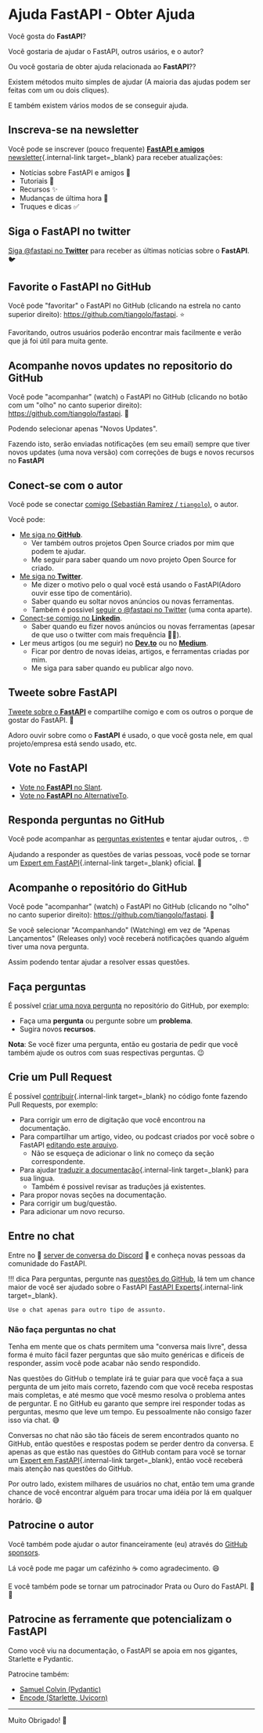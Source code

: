 # Ajuda FastAPI - Obter Ajuda

Você gosta do **FastAPI**?

Você gostaria de ajudar o FastAPI, outros usários, e o autor?

Ou você gostaria de obter ajuda relacionada ao **FastAPI**??

Existem métodos muito simples de ajudar (A maioria das ajudas podem ser feitas com um ou dois cliques).

E também existem vários modos de se conseguir ajuda.

## Inscreva-se na newsletter

Você pode se inscrever (pouco frequente) [**FastAPI e amigos** newsletter](/newsletter/){.internal-link target=_blank} para receber atualizações:

* Notícias sobre FastAPI e amigos 🚀
* Tutoriais 📝
* Recursos ✨
* Mudanças de última hora 🚨
* Truques e dicas ✅

## Siga o FastAPI no twitter

<a href="https://twitter.com/fastapi" class="external-link" target="_blank">Siga @fastapi no **Twitter**</a> para receber as últimas notícias sobre o **FastAPI**. 🐦

## Favorite o **FastAPI** no GitHub

Você pode "favoritar" o FastAPI no GitHub (clicando na estrela no canto superior direito): <a href="https://github.com/tiangolo/fastapi" class="external-link" target="_blank">https://github.com/tiangolo/fastapi</a>. ⭐️

Favoritando, outros usuários poderão encontrar mais facilmente e verão que já foi útil para muita gente.

## Acompanhe novos updates no repositorio do GitHub

Você pode "acompanhar" (watch) o FastAPI no GitHub (clicando no botão com um "olho" no canto superior direito): <a href="https://github.com/tiangolo/fastapi" class="external-link" target="_blank">https://github.com/tiangolo/fastapi</a>. 👀

Podendo selecionar apenas "Novos Updates".

Fazendo isto, serão enviadas notificações (em seu email) sempre que tiver novos updates (uma nova versão) com correções de bugs e novos recursos no **FastAPI**

## Conect-se com o autor

Você pode se conectar <a href="https://tiangolo.com" class="external-link" target="_blank">comigo (Sebastián Ramírez / `tiangolo`)</a>, o autor.

Você pode:

* <a href="https://github.com/tiangolo" class="external-link" target="_blank">Me siga no **GitHub**</a>.
    * Ver também outros projetos Open Source criados por mim que podem te ajudar.
    * Me seguir para saber quando um novo projeto Open Source for criado.
* <a href="https://twitter.com/tiangolo" class="external-link" target="_blank">Me siga no **Twitter**</a>.
    * Me dizer o motivo pelo o qual você está usando o FastAPI(Adoro ouvir esse tipo de comentário).
    * Saber quando eu soltar novos anúncios ou novas ferramentas.
    * Também é possivel <a href="https://twitter.com/fastapi" class="external-link" target="_blank">seguir o @fastapi no Twitter</a> (uma conta aparte).
* <a href="https://www.linkedin.com/in/tiangolo/" class="external-link" target="_blank">Conect-se comigo no **Linkedin**</a>.
    * Saber quando eu fizer novos anúncios ou novas ferramentas (apesar de que uso o twitter com mais frequência 🤷‍♂).
* Ler meus artigos (ou me seguir) no <a href="https://dev.to/tiangolo" class="external-link" target="_blank">**Dev.to**</a> ou no <a href="https://medium.com/@tiangolo" class="external-link" target="_blank">**Medium**</a>.
    * Ficar por dentro de novas ideias, artigos, e ferramentas criadas por mim.
    * Me siga para saber quando eu publicar algo novo.

## Tweete sobre **FastAPI**

<a href="https://twitter.com/compose/tweet?text=I'm loving @fastapi because... https://github.com/tiangolo/fastapi" class="external-link" target="_blank">Tweete sobre o **FastAPI**</a> e compartilhe comigo e com os outros o porque de gostar do FastAPI. 🎉

Adoro ouvir sobre como o **FastAPI** é usado, o que você gosta nele, em qual projeto/empresa está sendo usado, etc.

## Vote no FastAPI

* <a href="https://www.slant.co/options/34241/~fastapi-review" class="external-link" target="_blank">Vote no **FastAPI** no Slant</a>.
* <a href="https://alternativeto.net/software/fastapi/" class="external-link" target="_blank">Vote no **FastAPI** no AlternativeTo</a>.

## Responda perguntas no GitHub

Você pode acompanhar as <a href="https://github.com/tiangolo/fastapi/issues" class="external-link" target="_blank">perguntas existentes</a> e tentar ajudar outros,            . 🤓

Ajudando a responder as questões de varias pessoas, você pode se tornar um [Expert em FastAPI](fastapi-people.md#experts){.internal-link target=_blank} oficial. 🎉

## Acompanhe o repositório do GitHub

Você pode "acompanhar" (watch) o FastAPI no GitHub (clicando no "olho" no canto superior direito): <a href="https://github.com/tiangolo/fastapi" class="external-link" target="_blank">https://github.com/tiangolo/fastapi</a>. 👀

Se você selecionar "Acompanhando" (Watching) em vez de "Apenas Lançamentos" (Releases only) você receberá notificações quando alguém tiver uma nova pergunta.

Assim podendo tentar ajudar a resolver essas questões.

## Faça perguntas

É possível <a href="https://github.com/tiangolo/fastapi/issues/new/choose" class="external-link" target="_blank">criar uma nova pergunta</a> no repositório do GitHub, por exemplo:

* Faça uma **pergunta** ou pergunte sobre um **problema**.
* Sugira novos **recursos**.

**Nota**: Se você fizer uma pergunta, então eu gostaria de pedir que você também ajude os outros com suas respectivas perguntas. 😉

## Crie um Pull Request

É possível [contribuir](contributing.md){.internal-link target=_blank} no código fonte fazendo Pull Requests, por exemplo:

* Para corrigir um erro de digitação que você encontrou na documentação.
* Para compartilhar um artigo, video, ou podcast criados por você sobre o FastAPI <a href="https://github.com/tiangolo/fastapi/edit/master/docs/en/data/external_links.yml" class="external-link" target="_blank">editando este arquivo</a>.
    * Não se esqueça de adicionar o link no começo da seção correspondente.
* Para ajudar [traduzir a documentação](contributing.md#translations){.internal-link target=_blank} para sua lingua.
    * Também é possivel revisar as traduções já existentes.
* Para propor novas seções na documentação.
* Para corrigir um bug/questão.
* Para adicionar um novo recurso.

## Entre no chat

Entre no 👥 <a href="https://discord.gg/VQjSZaeJmf" class="external-link" target="_blank">server de conversa do Discord</a> 👥 e conheça novas pessoas da comunidade
do FastAPI.

!!! dica
    Para perguntas, pergunte nas <a href="https://github.com/tiangolo/fastapi/issues/new/choose" class="external-link" target="_blank">questões do GitHub</a>, lá tem um chance maior de você ser ajudado sobre o FastAPI [FastAPI Experts](fastapi-people.md#experts){.internal-link target=_blank}.

    Use o chat apenas para outro tipo de assunto.

### Não faça perguntas no chat

Tenha em mente que os chats permitem uma "conversa mais livre", dessa forma é muito fácil fazer perguntas que são muito genéricas e dificeís de responder, assim você pode acabar não sendo respondido.

Nas questões do GitHub o template irá te guiar para que você faça a sua pergunta de um jeito mais correto, fazendo com que você receba respostas mais completas, e até mesmo que você mesmo resolva o problema antes de perguntar. E no GitHub eu garanto que sempre irei responder todas as perguntas, mesmo que leve um tempo. Eu pessoalmente não consigo fazer isso via chat. 😅

Conversas no chat não são tão fáceis de serem encontrados quanto no GitHub, então questões e respostas podem se perder dentro da conversa. E apenas as que estão nas questões do GitHub contam para você se tornar um [Expert em FastAPI](fastapi-people.md#experts){.internal-link target=_blank}, então você receberá mais atenção nas questões do GitHub.

Por outro lado, existem milhares de usuários no chat, então tem uma grande chance de você encontrar alguém para trocar uma idéia por lá em qualquer horário. 😄

## Patrocine o autor

Você também pode ajudar o autor financeiramente (eu) através do <a href="https://github.com/sponsors/tiangolo" class="external-link" target="_blank">GitHub sponsors</a>.

Lá você pode me pagar um cafézinho ☕️ como agradecimento. 😄

E você também pode se tornar um patrocinador Prata ou Ouro do FastAPI. 🏅🎉

## Patrocine as ferramente que potencializam o FastAPI

Como você viu na documentação, o FastAPI se apoia em nos gigantes, Starlette e Pydantic.

Patrocine também:

* <a href="https://github.com/sponsors/samuelcolvin" class="external-link" target="_blank">Samuel Colvin (Pydantic)</a>
* <a href="https://github.com/sponsors/encode" class="external-link" target="_blank">Encode (Starlette, Uvicorn)</a>

---

Muito Obrigado! 🚀
